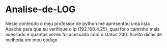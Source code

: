 # Analise-de-LOG
Neste conteúdo o meu professor de python me apresentou uma lista Apache para que eu verifique o ip (192.168.4.25), qual foi o caminho mais acessado e quantas vezes foi acessado com o status 200.
Aceito dicas de melhoria em meu código 
